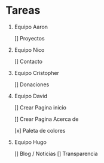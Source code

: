 # Tareas

1. Equipo Aaron

    [] Proyectos

2. Equipo Nico

    [] Contacto

3. Equipo Cristopher

    [] Donaciones

4. Equipo David

    [] Crear Pagina inicio

    [] Crear Pagina Acerca de
    
    [x] Paleta de colores

5. Equipo Hugo

    [] Blog / Noticias
    [] Transparencia
 
